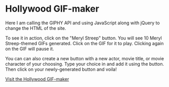 # Hollywood GIF-maker
Here I am calling the GIPHY API and using JavaScript along with jQuery to change the HTML of the site.

To see it in action, click on the "Meryl Streep" button. You will see 10 Meryl Streep-themed GIFs generated. Click on the GIF for it to play. Clicking again on the GIF will pause it. 

You can can also create a new button with a new actor, movie title, or movie character of your choosing. Type your choice in and add it using the button. Then click on your newly-generated button and voila! 

[Visit the Hollywood GIF-maker](https://acekingqueen.github.io/Hollywood-GIF-maker/)
